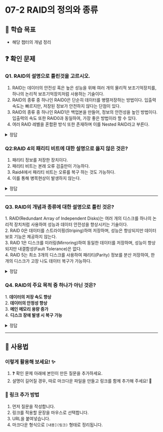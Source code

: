 # 07-2 RAID의 정의와 종류

## 📌 학습 목표
- 해당 챕터의 개념 정리

## ❓ 확인 문제

### Q1. RAID의 설명으로 틀린것을 고르시오.

1. RAID는 데이터의 안전성 혹은 높은 성능을 위해 여러 개의 물리적 보조기억장치를, 하나의 논리적 보조기억장치처럼 사용하는 기술이다.
2. RAID의 종류 중 하나인 RAID0은 단순히 데이터를 병렬저장하는 방법이다. 입출력 속도는 빠르지만, 저장된 정보가 안전하지 않다는 단점이 있다.
3. RAID의 종류 중 하나인 RAID1은 백업본을 만들어, 정보의 안전성을 높인 방법이다. 입출력의 속도 또한 RAID0과 동일하여, 가장 좋은 방법이라 할 수 있다.
4. 여러 RAID 레벨을 혼합환 방식 또한 존재하며 이를 Nested RAID라고 부른다.

<details>
<summary>정답</summary>

##### 3. RAID의 종류 중 하나인 RAID1은 백업본을 만들어, 정보의 안전성을 높인 방법이다. 입출력의 속도 또한 RAID0과 동일하여, 가장 좋은 방법이라 할 수 있다.

**[해설]**

- 백업본을 이용하여 정보의 안전성을 높인 것은 사실이다. 하지만, 데이터를 쓸 때 원본과 복사본 두 군데에 쓰기 때문에 속도 측면에서는 RAID0보다 느리다. 또한, 완전한 복사본을 만들기 때문에, 실질적으로 저장 가능한 데이터는 RAID0을 쓸 때의 1/2배라고 할 수 있다.

</details>


### Q2:RAID 4의 패리티 비트에 대한 설명으로 옳지 않은 것은?


1. 패리티 정보를 저장한 장치이다.
2. 패리티 비트는 본래 오류 검출만이 가능하다.
3. Raid4에서 패리티 비트는 오류를 복구 하는 것도 가능하다.  
4. 이를 통해 병목현상이 발생하지 않는다.



<details>
<summary>정답</summary>

### 4. 이를 통해 병목현상이 발생하지 않는다.

- Raid4에서는 새로운 데이터가 저장될때마다 패리티를 저장하는 디스크에도 데이터를 쓰게 되므로 병목현상이 발생한다.

- 이를 보완하기 위해 패리티 정보를 분산하여 저장하는 방식이 Raid5이다.


</details>

---

### Q3. RAID의 개념과 종류에 대한 설명으로 틀린 것은?

1️. RAID(Redundant Array of Independent Disks)는 여러 개의 디스크를 하나의 논리적 장치처럼 사용하여 성능과 데이터 안전성을 향상시키는 기술이다.  
2️. RAID 0은 데이터를 스트라이핑(Striping)하여 저장하며, 성능은 향상되지만 데이터 보호 기능은 제공하지 않는다.  
3️. RAID 1은 디스크를 미러링(Mirroring)하여 동일한 데이터를 저장하며, 성능이 향상되지만 내결함성(Fault Tolerance)은 없다.  
4️. RAID 5는 최소 3개의 디스크를 사용하여 패리티(Parity) 정보를 분산 저장하여, 한 개의 디스크가 고장 나도 데이터 복구가 가능하다.  

<details>
<summary>정답</summary>

**3. RAID 1은 디스크를 미러링(Mirroring)하여 동일한 데이터를 저장하며, 성능이 향상되지만 내결함성(Fault Tolerance)은 없다. ❌**  

**[해설]**  

**1. RAID(Redundant Array of Independent Disks)는 여러 개의 디스크를 하나의 논리적 장치처럼 사용하여 성능과 데이터 안전성을 향상시키는 기술이다. ✅**  
   - RAID는 여러 개의 디스크를 조합하여 성능을 향상시키거나 데이터 보호 기능을 제공하는 기술입니다.  

**2. RAID 0은 데이터를 스트라이핑(Striping)하여 저장하며, 성능은 향상되지만 데이터 보호 기능은 제공하지 않는다. ✅**  
   - RAID 0은 데이터를 여러 디스크에 분산 저장하여 속도를 높이지만, 데이터 복구 기능이 없으며 한 개의 디스크라도 고장 나면 모든 데이터가 손실됩니다.  

**3. RAID 1은 디스크를 미러링(Mirroring)하여 동일한 데이터를 저장하며, 성능이 향상되지만 내결함성(Fault Tolerance)은 없다. ❌**  
   - RAID 1은 동일한 데이터를 두 개의 디스크에 저장하여 내결함성을 제공합니다. 한 개의 디스크가 고장 나도 데이터를 보호할 수 있습니다.  

**4. RAID 5는 최소 3개의 디스크를 사용하여 패리티(Parity) 정보를 분산 저장하여, 한 개의 디스크가 고장 나도 데이터 복구가 가능하다. ✅**  
   - RAID 5는 성능과 데이터 보호 기능을 모두 제공하며, 패리티 정보를 분산 저장하여 한 개의 디스크 장애 발생 시 데이터 복구가 가능합니다.  

</details>

### Q4. RAID의 주요 목적 중 하나가 아닌 것은?

1️. **데이터의 저장 속도 향상** <br>
2️. **데이터의 안정성 향상** <br>
3️. **메인 메모리 용량 증가** <br>
4️. **디스크 장애 발생 시 복구 가능**<br>

<details>
<summary>정답</summary>

3️. **메인 메모리 용량 증가**
   - RAID는 **스토리지(보조기억장치)의 성능과 안정성을 개선**하는 기술이지, CPU가 사용하는 메인 메모리(RAM)의 크기와는 관련이 없음.

**[해설]**  

**1. 데이터의 저장 속도 향상**  
   - RAID 0과 같이 여러 디스크에 데이터를 **분산 저장(striping)** 하면 읽기 및 쓰기 속도가 향상됨.

**2. 데이터의 안정성 향상**  
   - RAID 1(미러링), RAID 5(패리티 기반) 등의 방식은 데이터 손실을 방지하는 기능을 제공하여 안정성을 높임.

**4. 디스크 장애 발생 시 복구 가능**  
   - RAID 1, RAID 5, RAID 6과 같은 구조는 디스크가 고장 나더라도 데이터를 복구할 수 있도록 설계되어 있음.

</details>

---

## 📝 사용법  
### 이렇게 활용해 보세요! ✨  
1. ❓ 확인 문제 아래에 본인이 만든 질문을 추가하세요.  
2. 설명이 길어질 경우, 따로 마크다운 파일을 만들고 링크를 함께 추가해 주세요! 🔗  

### 🔗 링크 추가 방법  
1. 먼저 질문을 작성합니다.  
2. 링크를 적용할 문장을 마우스로 선택합니다.  
3. URL을 붙여넣습니다.  
4. 마크다운 형식으로 `[내용](링크)` 형태로 정리됩니다.  
